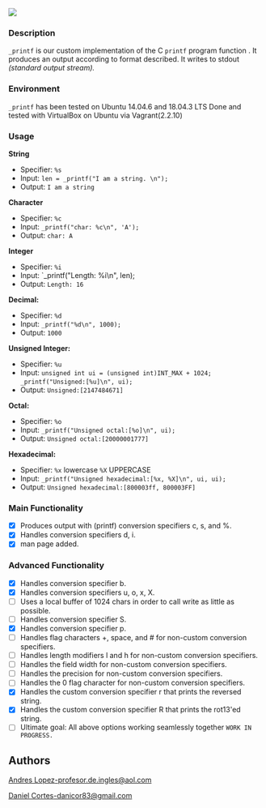 ![](https://i.imgur.com/CnW6aHr.png)

### Description
`_printf` is our custom implementation of the C `printf` program function . It produces an output according to format described. It writes to stdout *(standard output stream).*

### Environment
`_printf` has been tested on Ubuntu 14.04.6 and 18.04.3 LTS
Done and tested with VirtualBox on Ubuntu via Vagrant(2.2.10)

### Usage
**String**
* Specifier: `%s`
* Input:  `len = _printf("I am a string. \n");`
* Output: `I am a string`

**Character**
* Specifier: `%c`
* Input:  `_printf("char: %c\n", 'A');`
* Output: `char: A`

**Integer**
* Specifier: `%i`
* Input:  `_printf("Length: %i\n", len);
* Output: `Length: 16`

**Decimal:**
* Specifier: `%d`
* Input:  `_printf("%d\n", 1000);`
* Output: `1000`

**Unsigned Integer:**
* Specifier: `%u`
* Input:  `unsigned int ui = (unsigned int)INT_MAX + 1024;`
	  `_printf("Unsigned:[%u]\n", ui);                `
* Output: `Unsigned:[2147484671]`

**Octal:**
* Specifier: `%o`
* Input:  `_printf("Unsigned octal:[%o]\n", ui);`
* Output: `Unsigned octal:[20000001777]`

**Hexadecimal:**
* Specifier: `%x` lowercase `%X` UPPERCASE
* Input:  `_printf("Unsigned hexadecimal:[%x, %X]\n", ui, ui);`
* Output: `Unsigned hexadecimal:[800003ff, 800003FF]`

### Main Functionality

- [X] Produces output with (printf) conversion specifiers c, s, and %.
- [X] Handles conversion specifiers d, i.
- [X] man page added.

### Advanced Functionality

- [X] Handles conversion specifier b.
- [X] Handles conversion specifiers u, o, x, X.
- [ ] Uses a local buffer of 1024 chars in order to call write as little as possible.
- [ ] Handles conversion specifier S.
- [X] Handles conversion specifier p.
- [ ] Handles flag characters +, space, and # for non-custom conversion specifiers.
- [ ] Handles length modifiers l and h for non-custom conversion specifiers.
- [ ] Handles the field width for non-custom conversion specifiers.
- [ ] Handles the precision for non-custom conversion specifiers.
- [ ] Handles the 0 flag character for non-custom conversion specifiers.
- [X] Handles the custom conversion specifier r that prints the reversed string.
- [X] Handles the custom conversion specifier R that prints the rot13'ed string.
- [ ] Ultimate goal: All above options working seamlessly together `WORK IN PROGRESS.`

## Authors
[Andres Lopez](https://github.com/andylopezr)-profesor.de.ingles@aol.com

[Daniel Cortes](https://github.com/el-dani-cortes)-danicor83@gmail.com